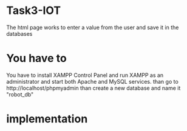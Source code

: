 # Task3-IOT
The html page works to enter a value from the user and save it in the databases

# You have to
You have to install XAMPP Control Panel
and run XAMPP as an administrator and start both Apache and MySQL services.
than go to http://localhost/phpmyadmin
than create a new database and name it "robot_db"


# implementation


